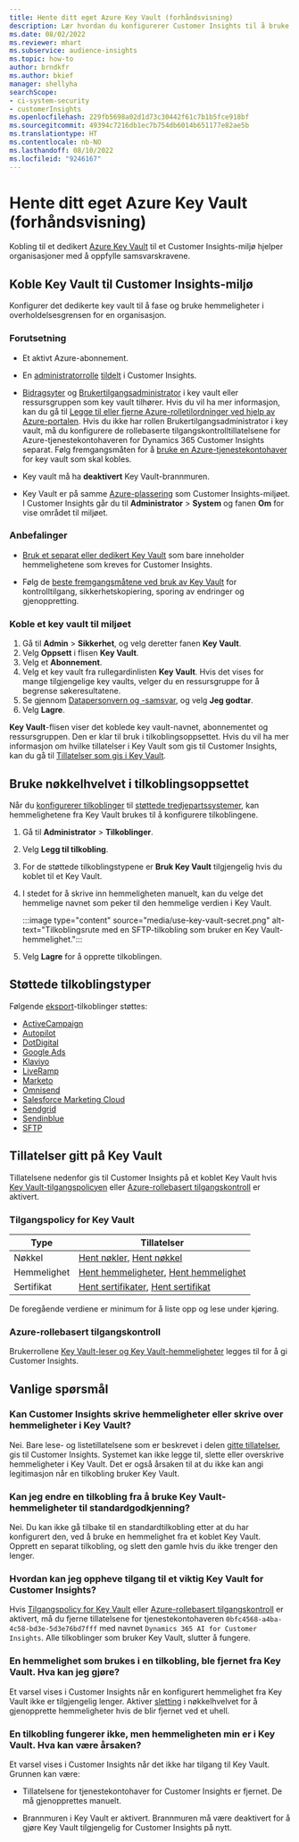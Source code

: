 ```yaml
---
title: Hente ditt eget Azure Key Vault (forhåndsvisning)
description: Lær hvordan du konfigurerer Customer Insights til å bruke ditt eget Azure Key Vault til å administrere hemmeligheter.
ms.date: 08/02/2022
ms.reviewer: mhart
ms.subservice: audience-insights
ms.topic: how-to
author: brndkfr
ms.author: bkief
manager: shellyha
searchScope:
- ci-system-security
- customerInsights
ms.openlocfilehash: 229fb5698a02d1d73c30442f61c7b1b5fce918bf
ms.sourcegitcommit: 49394c7216db1ec7b754db6014b651177e82ae5b
ms.translationtype: HT
ms.contentlocale: nb-NO
ms.lasthandoff: 08/10/2022
ms.locfileid: "9246167"
---
```

# <a name="bring-your-own-azure-key-vault-preview"></a>Hente ditt eget Azure Key Vault (forhåndsvisning)

Kobling til et dedikert [Azure Key Vault](/azure/key-vault/general/basic-concepts) til et Customer Insights-miljø hjelper organisasjoner med å oppfylle samsvarskravene.

## <a name="link-the-key-vault-to-the-customer-insights-environment"></a>Koble Key Vault til Customer Insights-miljø

Konfigurer det dedikerte key vault til å fase og bruke hemmeligheter i overholdelsesgrensen for en organisasjon.

### <a name="prerequisites"></a>Forutsetning

- Et aktivt Azure-abonnement.

- En [administratorrolle](permissions.md#admin) [tildelt](permissions.md#add-users) i Customer Insights.

- [Bidragsyter](/azure/role-based-access-control/built-in-roles#contributor) og [Brukertilgangsadministrator](/azure/role-based-access-control/built-in-roles#user-access-administrator) i key vault eller ressursgruppen som key vault tilhører. Hvis du vil ha mer informasjon, kan du gå til [Legge til eller fjerne Azure-rolletilordninger ved hjelp av Azure-portalen](/azure/role-based-access-control/role-assignments-portal). Hvis du ikke har rollen Brukertilgangsadministrator i key vault, må du konfigurere de rollebaserte tilgangskontrolltillatelsene for Azure-tjenestekontohaveren for Dynamics 365 Customer Insights separat. Følg fremgangsmåten for å [bruke en Azure-tjenestekontohaver](connect-service-principal.md) for key vault som skal kobles.

- Key vault må ha **deaktivert** Key Vault-brannmuren.

- Key Vault er på samme [Azure-plassering](https://azure.microsoft.com/global-infrastructure/geographies/#overview) som Customer Insights-miljøet. I Customer Insights går du til **Administrator** > **System** og fanen **Om** for vise området til miljøet.

### <a name="recommendations"></a>Anbefalinger

- [Bruk et separat eller dedikert Key Vault](/azure/key-vault/general/best-practices#why-we-recommend-separate-key-vaults) som bare inneholder hemmelighetene som kreves for Customer Insights.

- Følg de [beste fremgangsmåtene ved bruk av Key Vault](/azure/key-vault/general/best-practices#turn-on-logging) for kontrolltilgang, sikkerhetskopiering, sporing av endringer og gjenoppretting.

### <a name="link-a-key-vault-to-the-environment"></a>Koble et key vault til miljøet

1. Gå til **Admin** > **Sikkerhet**, og velg deretter fanen **Key Vault**.
1. Velg **Oppsett** i flisen **Key Vault**.
1. Velg et **Abonnement**.
1. Velg et key vault fra rullegardinlisten **Key Vault**. Hvis det vises for mange tilgjengelige key vaults, velger du en ressursgruppe for å begrense søkeresultatene.
1. Se gjennom [Datapersonvern og -samsvar](connections.md#data-privacy-and-compliance), og velg **Jeg godtar**.
1. Velg **Lagre**.

**Key Vault**-flisen viser det koblede key vault-navnet, abonnementet og ressursgruppen. Den er klar til bruk i tilkoblingsoppsettet.
Hvis du vil ha mer informasjon om hvilke tillatelser i Key Vault som gis til Customer Insights, kan du gå til [Tillatelser som gis i Key Vault](#permissions-granted-on-the-key-vault).

## <a name="use-the-key-vault-in-the-connection-setup"></a>Bruke nøkkelhvelvet i tilkoblingsoppsettet

Når du [konfigurerer tilkoblinger](connections.md) til [støttede tredjepartssystemer](#supported-connection-types), kan hemmelighetene fra Key Vault brukes til å konfigurere tilkoblingene.

1. Gå til **Administrator** > **Tilkoblinger**.
1. Velg **Legg til tilkobling**.
1. For de støttede tilkoblingstypene er **Bruk Key Vault** tilgjengelig hvis du koblet til et Key Vault.
1. I stedet for å skrive inn hemmeligheten manuelt, kan du velge det hemmelige navnet som peker til den hemmelige verdien i Key Vault.

   :::image type="content" source="media/use-key-vault-secret.png" alt-text="Tilkoblingsrute med en SFTP-tilkobling som bruker en Key Vault-hemmelighet.":::

1. Velg **Lagre** for å opprette tilkoblingen.

## <a name="supported-connection-types"></a>Støttede tilkoblingstyper

Følgende [eksport](export-destinations.md)-tilkoblinger støttes:

* [ActiveCampaign](export-active-campaign.md)
* [Autopilot](export-autopilot.md)
* [DotDigital](export-dotdigital.md)
* [Google Ads](export-google-ads.md)
* [Klaviyo](export-klaviyo.md)
* [LiveRamp](export-liveramp.md)
* [Marketo](export-marketo.md)
* [Omnisend](export-omnisend.md)
* [Salesforce Marketing Cloud](export-salesforce.md)
* [Sendgrid](export-sendgrid.md)
* [Sendinblue](export-sendinblue.md)
* [SFTP](export-sftp.md)

## <a name="permissions-granted-on-the-key-vault"></a>Tillatelser gitt på Key Vault

Tillatelsene nedenfor gis til Customer Insights på et koblet Key Vault hvis [Key Vault-tilgangspolicyen](/azure/key-vault/general/assign-access-policy?tabs=azure-portal) eller [Azure-rollebasert tilgangskontroll](/azure/key-vault/general/rbac-guide?tabs=azure-cli) er aktivert.

### <a name="key-vault-access-policy"></a>Tilgangspolicy for Key Vault

| Type        | Tillatelser          |
| ----------- | -------------------- |
| Nøkkel         | [Hent nøkler](/rest/api/keyvault/keys/get-keys/get-keys), [Hent nøkkel](/rest/api/keyvault/keys/get-key/get-key)                                 |
| Hemmelighet      | [Hent hemmeligheter](/rest/api/keyvault/secrets/get-secrets/get-secrets), [Hent hemmelighet](/rest/api/keyvault/secrets/get-secret/get-secret)                     |
| Sertifikat | [Hent sertifikater](/rest/api/keyvault/certificates/get-certificates/get-certificates), [Hent sertifikat](/rest/api/keyvault/certificates/get-certificate/get-certificate) |

De foregående verdiene er minimum for å liste opp og lese under kjøring.

### <a name="azure-role-based-access-control"></a>Azure-rollebasert tilgangskontroll

Brukerrollene [Key Vault-leser og Key Vault-hemmeligheter](/azure/key-vault/general/rbac-guide?tabs=azure-cli) legges til for å gi Customer Insights.

## <a name="frequently-asked-questions"></a>Vanlige spørsmål

### <a name="can-customer-insights-write-secrets-or-overwrite-secrets-into-the-key-vault"></a>Kan Customer Insights skrive hemmeligheter eller skrive over hemmeligheter i Key Vault?

Nei. Bare lese- og listetillatelsene som er beskrevet i delen [gitte tillatelser](#permissions-granted-on-the-key-vault), gis til Customer Insights. Systemet kan ikke legge til, slette eller overskrive hemmeligheter i Key Vault. Det er også årsaken til at du ikke kan angi legitimasjon når en tilkobling bruker Key Vault.

### <a name="can-i-change-a-connection-from-using-key-vault-secrets-to-default-authentication"></a>Kan jeg endre en tilkobling fra å bruke Key Vault-hemmeligheter til standardgodkjenning?

Nei. Du kan ikke gå tilbake til en standardtilkobling etter at du har konfigurert den, ved å bruke en hemmelighet fra et koblet Key Vault. Opprett en separat tilkobling, og slett den gamle hvis du ikke trenger den lenger.

### <a name="how-can-i-revoke-access-to-a-key-vault-for-customer-insights"></a>Hvordan kan jeg oppheve tilgang til et viktig Key Vault for Customer Insights?

Hvis [Tilgangspolicy for Key Vault](/azure/key-vault/general/assign-access-policy?tabs=azure-portal) eller [Azure-rollebasert tilgangskontroll](/azure/key-vault/general/rbac-guide?tabs=azure-cli) er aktivert, må du fjerne tillatelsene for tjenestekontohaveren `0bfc4568-a4ba-4c58-bd3e-5d3e76bd7fff` med navnet `Dynamics 365 AI for Customer Insights`. Alle tilkoblinger som bruker Key Vault, slutter å fungere.

### <a name="a-secret-thats-used-in-a-connection-got-removed-from-the-key-vault-what-can-i-do"></a>En hemmelighet som brukes i en tilkobling, ble fjernet fra Key Vault. Hva kan jeg gjøre?

Et varsel vises i Customer Insights når en konfigurert hemmelighet fra Key Vault ikke er tilgjengelig lenger. Aktiver [sletting](/azure/key-vault/general/soft-delete-overview) i nøkkelhvelvet for å gjenopprette hemmeligheter hvis de blir fjernet ved et uhell.

### <a name="a-connection-doesnt-work-but-my-secret-is-in-the-key-vault-what-might-be-the-cause"></a>En tilkobling fungerer ikke, men hemmeligheten min er i Key Vault. Hva kan være årsaken?

Et varsel vises i Customer Insights når det ikke har tilgang til Key Vault. Grunnen kan være:

- Tillatelsene for tjenestekontohaver for Customer Insights er fjernet. De må gjenopprettes manuelt.

- Brannmuren i Key Vault er aktivert. Brannmuren må være deaktivert for å gjøre Key Vault tilgjengelig for Customer Insights på nytt.
